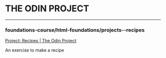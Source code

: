 # THE ODIN PROJECT

---
### foundations-course/html-foundations/projects--recipes

[Project: Recipes | The Odin Project](https://www.theodinproject.com/lessons/foundations-recipes)

An exercise to make a recipe
